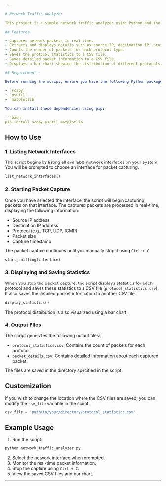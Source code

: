 ```yaml
---

# Network Traffic Analyzer

This project is a simple network traffic analyzer using Python and the Scapy library. The analyzer captures network packets on a specified interface, extracts information such as source and destination IP addresses, protocol, and packet size, and then provides statistics on the captured data.

## Features

- Captures network packets in real-time.
- Extracts and displays details such as source IP, destination IP, protocol type, and packet size.
- Counts the number of packets for each protocol type.
- Saves the protocol statistics to a CSV file.
- Saves detailed packet information to a CSV file.
- Displays a bar chart showing the distribution of different protocols in the captured traffic.

## Requirements

Before running the script, ensure you have the following Python packages installed:

- `scapy`
- `psutil`
- `matplotlib`

You can install these dependencies using pip:

```bash
pip install scapy psutil matplotlib
```

## How to Use

### 1. Listing Network Interfaces

The script begins by listing all available network interfaces on your system. You will be prompted to choose an interface for packet capturing.

```python
list_network_interfaces()
```

### 2. Starting Packet Capture

Once you have selected the interface, the script will begin capturing packets on that interface. The captured packets are processed in real-time, displaying the following information:

- Source IP address
- Destination IP address
- Protocol (e.g., TCP, UDP, ICMP)
- Packet size
- Capture timestamp

The packet capture continues until you manually stop it using `Ctrl + C`.

```python
start_sniffing(interface)
```

### 3. Displaying and Saving Statistics

When you stop the packet capture, the script displays statistics for each protocol and saves these statistics to a CSV file (`protocol_statistics.csv`). It also saves the detailed packet information to another CSV file.

```python
display_statistics()
```

The protocol distribution is also visualized using a bar chart.

### 4. Output Files

The script generates the following output files:

- `protocol_statistics.csv`: Contains the count of packets for each protocol.
- `packet_details.csv`: Contains detailed information about each captured packet.

The files are saved in the directory specified in the script.

## Customization

If you wish to change the location where the CSV files are saved, you can modify the `csv_file` variable in the script:

```python
csv_file = 'path/to/your/directory/protocol_statistics.csv'
```

## Example Usage

1. Run the script:

```bash
python network_traffic_analyzer.py
```

2. Select the network interface when prompted.
3. Monitor the real-time packet information.
4. Stop the capture using `Ctrl + C`.
5. View the saved CSV files and bar chart.

---
```

